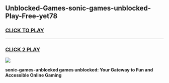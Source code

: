 
## Unblocked-Games-sonic-games-unblocked-Play-Free-yet78
<h3>
<a href="https://premium76.site?title=sonic-games-unblocked&ref=19M">CLICK TO PLAY</a></h3>
<hr>

<h3>
<a href="https://premium76.site?title=sonic-games-unblocked&ref=19M">CLICK 2 PLAY</a>
  
</h3>

<a href="https://premium76.site?title=sonic-games-unblocked&ref=19M"><img src="https://clearcache.store/games.png"></a>


**sonic-games-unblocked games unblocked: Your Gateway to Fun and Accessible Online Gaming**
